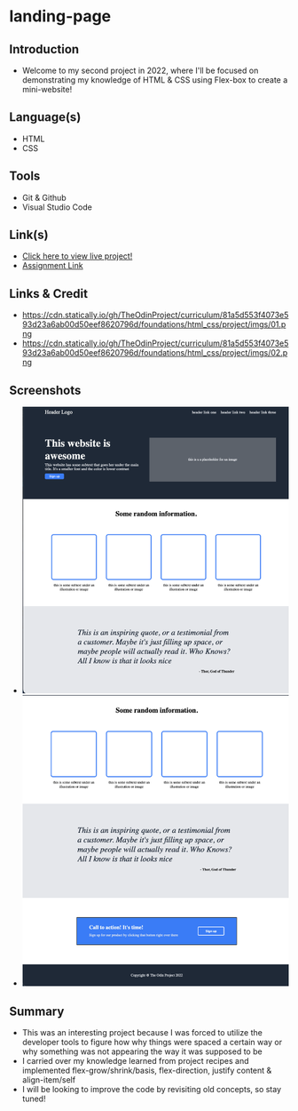 # landing-page
## Introduction
- Welcome to my second project in 2022, where I'll be focused on demonstrating my knowledge of HTML & CSS using Flex-box to create a mini-website!

## Language(s)
- HTML
- CSS

## Tools
- Git & Github
- Visual Studio Code 

## Link(s)
- [Click here to view live project!](https://a1sushi.github.io/landing-page/)
- [Assignment Link](https://www.theodinproject.com/lessons/foundations-landing-page) 

## Links & Credit 
- https://cdn.statically.io/gh/TheOdinProject/curriculum/81a5d553f4073e593d23a6ab00d50eef8620796d/foundations/html_css/project/imgs/01.png
- https://cdn.statically.io/gh/TheOdinProject/curriculum/81a5d553f4073e593d23a6ab00d50eef8620796d/foundations/html_css/project/imgs/02.png

## Screenshots 
- ![](/images/homepage-1.png)
- ![](/images/homepage-2.png)

## Summary 
- This was an interesting project because I was forced to utilize the developer tools to figure how why things were spaced a certain way or why something was not appearing the way it was supposed to be
- I carried over my knowledge learned from project recipes and implemented flex-grow/shrink/basis, flex-direction, justify content & align-item/self
- I will be looking to improve the code by revisiting old concepts, so stay tuned! 